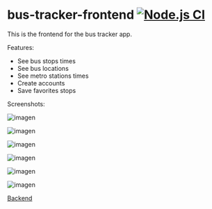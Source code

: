 # bus-tracker-frontend [![Node.js CI](https://github.com/xBaank/bus-tracker-front/actions/workflows/node.js.yml/badge.svg)](https://github.com/xBaank/bus-tracker-front/actions/workflows/node.js.yml)
This is the frontend for the bus tracker app.

Features:
- See bus stops times
- See bus locations
- See metro stations times
- Create accounts
- Save favorites stops

Screenshots:

![imagen](https://github.com/xBaank/bus-tracker-front/assets/21276786/fd93a961-0f75-4a53-9450-8e9aec3f4f31)

![imagen](https://github.com/xBaank/bus-tracker-front/assets/21276786/313ef0f2-19d7-471b-9779-0e867f3ba776)

![imagen](https://github.com/xBaank/bus-tracker-front/assets/21276786/fe6c24e1-31ea-4449-8c0b-411a18bb1a81)

![imagen](https://github.com/xBaank/bus-tracker-front/assets/21276786/4c1fc399-cc3d-4d82-8894-6099ba8a9ec1)

![imagen](https://github.com/xBaank/bus-tracker-front/assets/21276786/9f74ca76-b395-4262-98f7-da0f65688e47)

![imagen](https://github.com/xBaank/bus-tracker-front/assets/21276786/cfc70e9c-91dc-45f6-997e-926f933a1e03)



[Backend](https://github.com/xBaank/bus-tracker-back)

